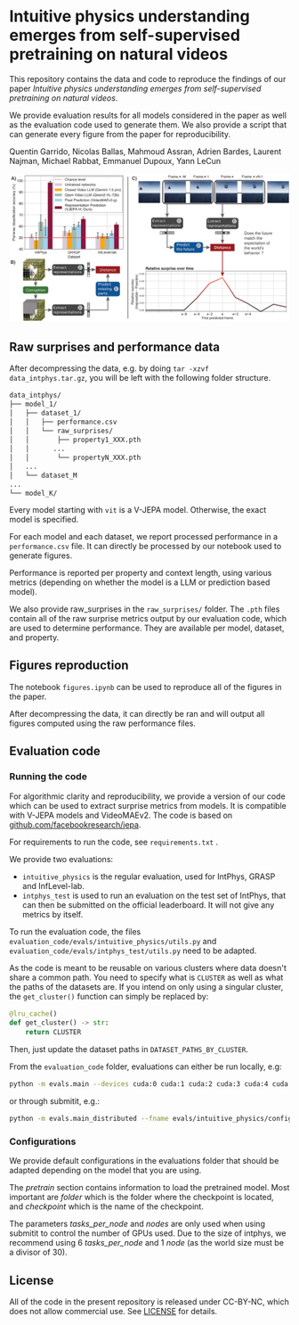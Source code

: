 # Intuitive physics understanding emerges from self-supervised pretraining on natural videos


This repository contains the data and code to reproduce the findings of our paper *Intuitive physics understanding emerges from self-supervised pretraining on natural videos*.

We provide evaluation results for all models considered in the paper as well as the evaluation code used to generate them. We also provide a script that can generate every figure from the paper for reproducibility.

Quentin Garrido, Nicolas Ballas, Mahmoud Assran, Adrien Bardes, Laurent Najman, Michael Rabbat, Emmanuel Dupoux, Yann LeCun

![Image](.github/figure_1_intphys.png)

## Raw surprises and performance data

After decompressing the data, e.g. by doing `tar -xzvf data_intphys.tar.gz`, you will be left with the following folder structure.
```
data_intphys/
├── model_1/
│   ├── dataset_1/
│   │   ├── performance.csv
│   │   └── raw_surprises/
│   │       ├── property1_XXX.pth
│   │      ...
│   │       └── propertyN_XXX.pth
│   ...
│   └── dataset_M
...
└── model_K/
```

Every model starting with `vit` is a V-JEPA model. Otherwise, the exact model is specified.

For each model and each dataset, we report processed performance in a `performance.csv` file. It can directly be processed by our notebook used to generate figures.

Performance is reported per property and context length, using various metrics (depending on whether the model is a LLM or prediction based model).

We also provide raw_surprises in the `raw_surprises/` folder. The `.pth` files contain all of the raw surprise metrics output by our evaluation code, which are used to determine performance. They are available per model, dataset, and property.

## Figures reproduction

The notebook `figures.ipynb` can be used to reproduce all of the figures in the paper.

After decompressing the data, it can directly be ran and will output all figures computed using the raw performance files.

## Evaluation code

### Running the code

For algorithmic clarity and reproducibility, we provide a version of our code which can be used to extract surprise metrics from models. It is compatible with V-JEPA models and VideoMAEv2. The code is based on [github.com/facebookresearch/jepa](https://github.com/facebookresearch/jepa).

For requirements to run the code, see `requirements.txt` .

We provide two evaluations:
- `intuitive_physics` is the regular evaluation, used for IntPhys, GRASP and InfLevel-lab.
- `intphys_test` is used to run an evaluation on the test set of IntPhys, that can then be submitted on the official leaderboard. It will not give any metrics by itself.

To run the evaluation code, the files `evaluation_code/evals/intuitive_physics/utils.py` and `evaluation_code/evals/intphys_test/utils.py` need to be adapted.

As the code is meant to be reusable on various clusters where data doesn't share a common path. You need to specify what is `CLUSTER` as well as what the paths of the datasets are.
If you intend on only using a singular cluster, the `get_cluster()` function can simply be replaced by:
```python
@lru_cache()
def get_cluster() -> str:
    return CLUSTER
```
Then, just update the dataset paths in `DATASET_PATHS_BY_CLUSTER`.

From the `evaluation_code` folder, evaluations can either be run locally, e.g:
```bash
python -m evals.main --devices cuda:0 cuda:1 cuda:2 cuda:3 cuda:4 cuda:5 --fname evals/intuitive_physics/configs/default_intphys.yaml
```

or through submitit, e.g.:

```bash
python -m evals.main_distributed --fname evals/intuitive_physics/configs/default_intphys.yaml --folder ./logs --partition PARTITION 
```

### Configurations

We provide default configurations in the evaluations folder that should be adapted depending on the model that you are using.

The *pretrain* section contains information to load the pretrained model. Most important are *folder* which is the folder where the checkpoint is located, and *checkpoint* which is the name of the checkpoint.

The parameters *tasks_per_node* and *nodes* are only used when using submitit to control the number of GPUs used. Due to the size of intphys, we recommend using 6 *tasks_per_node* and 1 *node* (as the world size must be a divisor of 30).


## License


All of the code in the present repository is released under CC-BY-NC, which does not allow commercial use. See [LICENSE](LICENSE) for details.
